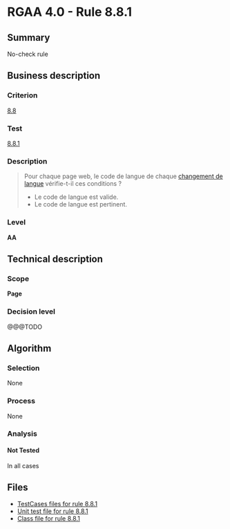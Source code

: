 # RGAA 4.0 - Rule 8.8.1

## Summary

No-check rule

## Business description

### Criterion

[8.8](https://www.numerique.gouv.fr/publications/rgaa-accessibilite/methode/criteres/#crit-8-8)

### Test

[8.8.1](https://www.numerique.gouv.fr/publications/rgaa-accessibilite/methode/criteres/#test-8-8-1)

### Description

> Pour chaque page web, le code de langue de chaque [changement de langue](https://www.numerique.gouv.fr/publications/rgaa-accessibilite/methode/glossaire/#changement-de-langue) vérifie-t-il ces conditions ?
> 
> * Le code de langue est valide.
> * Le code de langue est pertinent.

### Level

**AA**


## Technical description

### Scope

**Page**

### Decision level

@@@TODO


## Algorithm

### Selection

None

### Process

None

### Analysis

#### Not Tested

In all cases


## Files

- [TestCases files for rule 8.8.1](https://gitlab.com/asqatasun/Asqatasun/-/tree/v5/rules/rules-rgaa4.0/src/test/resources/testcases/rgaa40/Rgaa40Rule080801/)
- [Unit test file for rule 8.8.1](https://gitlab.com/asqatasun/Asqatasun/-/blob/v5/rules/rules-rgaa4.0/src/test/java/org/asqatasun/rules/rgaa40/Rgaa40Rule080801Test.java)
- [Class file for rule 8.8.1](https://gitlab.com/asqatasun/Asqatasun/-/blob/v5/rules/rules-rgaa4.0/src/main/java/org/asqatasun/rules/rgaa40/Rgaa40Rule080801.java)


